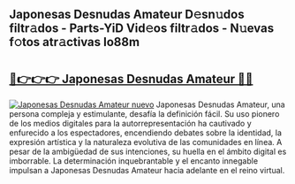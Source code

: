 ## Japonesas Desnudas Amateur D𝚎sn𝚞dos filtr𝚊dos - Parts-YiD Vid𝚎os filtr𝚊dos - N𝚞evas f𝚘tos atr𝚊ctivas Io88m

# <h2><a href="http://mb2ueg.tromn.icu/?c=Japonesas+Desnudas+Amateur">🔗👉👉👉 Japonesas Desnudas Amateur 🔗🔗</a></h2>

[![Japonesas Desnudas Amateur nuevo](https://i.imgur.com/pEAQMta.gif)](http://mb2ueg.tromn.icu/?c=Japonesas+Desnudas+Amateur)
Japonesas Desnudas Amateur, una persona compleja y estimulante, desafía la definición fácil. Su uso pionero de los medios digitales para la autorrepresentación ha cautivado y enfurecido a los espectadores, encendiendo debates sobre la identidad, la expresión artística y la naturaleza evolutiva de las comunidades en línea. A pesar de la ambigüedad de sus intenciones, su huella en el ámbito digital es imborrable. La determinación inquebrantable y el encanto innegable impulsan a Japonesas Desnudas Amateur hacia adelante en el reino virtual.
